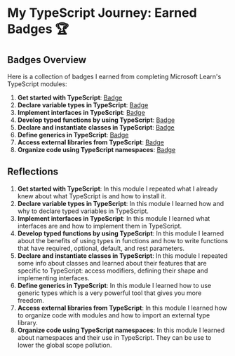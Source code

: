 # My TypeScript Journey: Earned Badges 🏆

## Badges Overview

Here is a collection of badges I earned from completing Microsoft Learn's TypeScript modules:

1. **Get started with TypeScript**: [Badge](https://learn.microsoft.com/en-us/users/nicholaskaliganoff-9189/achievements/fzuyvtax)
2. **Declare variable types in TypeScript**: [Badge](https://learn.microsoft.com/en-us/users/nicholaskaliganoff-9189/achievements/ptzjyb84)
3. **Implement interfaces in TypeScript**: [Badge](https://learn.microsoft.com/api/achievements/share/en-us/NicholasKaliganoff-9189/FZU4U6YX?sharingId=9657CC53C6A45970)
4. **Develop typed functions by using TypeScript**: [Badge](https://learn.microsoft.com/api/achievements/share/en-us/NicholasKaliganoff-9189/BLMH4SMD?sharingId=9657CC53C6A45970)
5. **Declare and instantiate classes in TypeScript**: [Badge](https://learn.microsoft.com/api/achievements/share/en-us/NicholasKaliganoff-9189/3XL4Q63H?sharingId=9657CC53C6A45970)
6. **Define generics in TypeScript**: [Badge](https://learn.microsoft.com/api/achievements/share/en-us/NicholasKaliganoff-9189/9NSD7LZU?sharingId=9657CC53C6A45970)
7. **Access external libraries from TypeScript**: [Badge](https://learn.microsoft.com/api/achievements/share/en-us/NicholasKaliganoff-9189/8R6LAUDW?sharingId=9657CC53C6A45970)
8. **Organize code using TypeScript namespaces**: [Badge](https://learn.microsoft.com/api/achievements/share/en-us/NicholasKaliganoff-9189/UF5CCTD3?sharingId=9657CC53C6A45970)

## Reflections

1. **Get started with TypeScript**: In this module I repeated what I already knew about what TypeScript is and how to install it.
2.  **Declare variable types in TypeScript**: In this module I learned how and why to declare typed variables in TypeScript.
3. **Implement interfaces in TypeScript**: In this module I learned what interfaces are and how to implement them in TypeScript.
4. **Develop typed functions by using TypeScript**: In this module I learned about the benefits of using types in functions and how to write functions that have required, optional, default, and rest parameters.
5. **Declare and instantiate classes in TypeScript**: In this module I repeated some info about classes and learned about their features that are specific to TypeScript: access modifiers, defining their shape and implementing interfaces.
6. **Define generics in TypeScript**: In this module I learned how to use generic types which is a very powerful tool that gives you more freedom.
7. **Access external libraries from TypeScript**: In this module I learned how to organize code with modules and how to import an external type library.
8. **Organize code using TypeScript namespaces**: In this module I learned about namespaces and their use in TypeScript.  They can be use to lower the global scope pollution.
